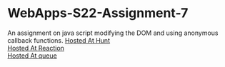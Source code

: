 # WebApps-S22-Assignment-7
An assignment on java script modifying the DOM and using anonymous callback functions.
<a href="https://44-563-web-apps-s22.github.io/webapps-s22-assignment-7-manoj5308/hunt.html" rel="nofollow">Hosted At Hunt</a>
<br>
<a href="https://44-563-web-apps-s22.github.io/webapps-s22-assignment-7-manoj5308/reaction.html" rel="nofollow">Hosted At Reaction</a>
<br>
<a href="https://44-563-web-apps-s22.github.io/webapps-s22-assignment-7-manoj5308/queue.html" rel="nofollow">Hosted At queue</a>
